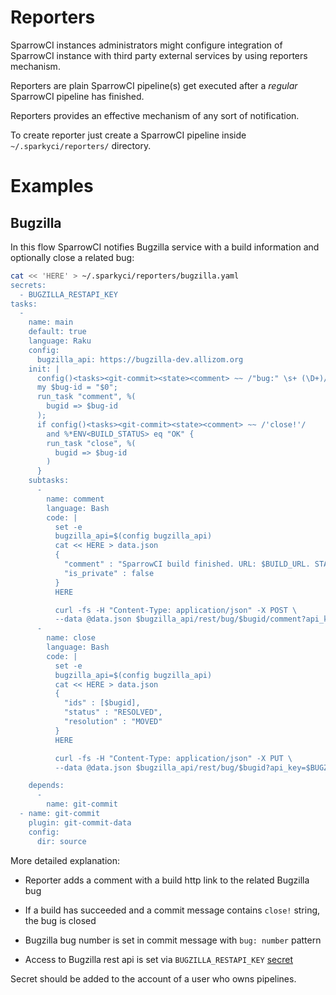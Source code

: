 # Reporters

SparrowCI instances administrators might configure integration of SparrowCI instance with
third party external services by using reporters mechanism.

Reporters are plain SparrowCI pipeline(s) get executed after a _regular_ SparrowCI pipeline has finished.

Reporters provides an effective mechanism of any sort of notification. 

To create reporter just create a SparrowCI pipeline inside `~/.sparkyci/reporters/` directory.

# Examples

## Bugzilla

In this flow SparrowCI notifies Bugzilla service with a build information and optionally close a related bug:

```bash
cat << 'HERE' > ~/.sparkyci/reporters/bugzilla.yaml
secrets:
  - BUGZILLA_RESTAPI_KEY
tasks:
  - 
    name: main
    default: true
    language: Raku
    config:
      bugzilla_api: https://bugzilla-dev.allizom.org
    init: |
      config()<tasks><git-commit><state><comment> ~~ /"bug:" \s+ (\D+)/;
      my $bug-id = "$0";
      run_task "comment", %(
        bugid => $bug-id
      );
      if config()<tasks><git-commit><state><comment> ~~ /'close!'/ 
        and %*ENV<BUILD_STATUS> eq "OK" {
        run_task "close", %(
          bugid => $bug-id
        )
      }
    subtasks:
      - 
        name: comment
        language: Bash
        code: |
          set -e
          bugzilla_api=$(config bugzilla_api)
          cat << HERE > data.json
          {
            "comment" : "SparrowCI build finished. URL: $BUILD_URL. STATUS: $BUILD_STATUS",
            "is_private" : false
          }      
          HERE

          curl -fs -H "Content-Type: application/json" -X POST \
          --data @data.json $bugzilla_api/rest/bug/$bugid/comment?api_key=$BUGZILLA_RESTAPI_KEY
      - 
        name: close
        language: Bash
        code: |
          set -e
          bugzilla_api=$(config bugzilla_api)
          cat << HERE > data.json
          {
            "ids" : [$bugid],
            "status" : "RESOLVED",
            "resolution" : "MOVED"
          }          
          HERE

          curl -fs -H "Content-Type: application/json" -X PUT \
          --data @data.json $bugzilla_api/rest/bug/$bugid?api_key=$BUGZILLA_RESTAPI_KEY

    depends:
      -
        name: git-commit
  - name: git-commit
    plugin: git-commit-data
    config:
      dir: source
```

More detailed explanation:

* Reporter adds a comment with a build http link to the related Bugzilla bug

* If a build has succeeded and a commit message contains `close!` string, the bug is closed

* Bugzilla bug number is set in commit message with `bug: number` pattern

* Access to Bugzilla rest api is set via `BUGZILLA_RESTAPI_KEY` [secret](https://github.com/melezhik/SparrowCI#secrets-management)

Secret should be added to the account of a user who owns pipelines.
